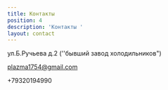 ```yaml
---
title: Контакты
position: 4
description: 'Контакты '
layout: contact
---
```


ул.Б.Ручьева д.2 (''бывший завод холодильников")

plazma1754@gmail.com

\+79320194990